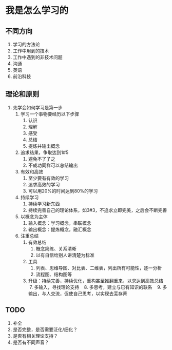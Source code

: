 # 我是怎么学习的

## 不同方向
1. 学习的方法论
2. 工作中用到的技术
3. 工作中遇到的非技术问题
4. 沟通
5. 英语
6. 前沿科技

## 理论和原则
1. 先学会如何学习是第一步
    1. 学习一个事物要经历以下步骤
        1. 认识
        2. 理解
        3. 感受
        4. 总结
        5. 提炼并输出概念
    2. 追求结果，争取达到1#5
        1. 避免不了了之
        2. 不成功同样可以总结输出
    3. 有效和高效
        1. 至少要有有效的学习
        2. 追求高效的学习
        3. 可以用20%的时间达到80%的学习
    4. 持续学习
        1. 持续学习新东西
        2. 持续完善自己的理论体系，如3#3，不追求立即完美，之后会不断完善
    5. 以概念为主体
        1. 输入概念：学习概念，串联概念
        2. 输出概念：提炼概念，融汇概念
    6. 注重总结
        1. 有效总结
            1. 概念简练、关系清晰
            2. 以有自信给别人讲清楚为标准
        2. 工具
            1. 列表、思维导图、对比表、二维表，列出所有可能性，逐一分析
            2. 流程图、结构图等
        3. 升级：持续完善，持续优化，重构甚至推翻重来，以求达到高效总结
    7. 多输入，寻找理论支持
    8. 多思考，建立与已有知识的联系
    9. 多输出，与人交流，促使自己思考，以实现去芜存菁


## TODO
1. 补全
2. 是否完整，是否需要泛化/细化？
3. 是否有相关理论支持？
4. 是否有不同声音？
